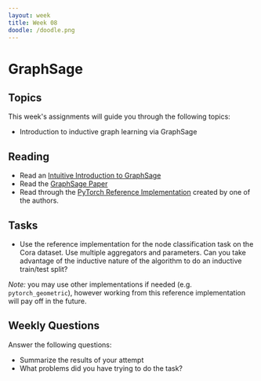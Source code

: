 ```yaml
---
layout: week
title: Week 08
doodle: /doodle.png
---
```


# GraphSage

## Topics

This week's assignments will guide you through the following topics:
* Introduction to inductive graph learning via GraphSage

## Reading

* Read an [Intuitive Introduction to
  GraphSage](https://towardsdatascience.com/an-intuitive-explanation-of-graphsage-6df9437ee64f)
* Read the [GraphSage Paper](https://arxiv.org/abs/1706.02216)
* Read through the [PyTorch Reference
  Implementation](https://github.com/williamleif/graphsage-simple)
  created by one of the authors.

## Tasks

* Use the reference implementation for the node classification task on
  the Cora dataset. Use multiple aggregators and parameters. Can you
  take advantage of the inductive nature of the algorithm to do an
  inductive train/test split?

*Note:* you may use other implementations if needed
(e.g. `pytorch_geometric`), however working from this reference
implementation will pay off in the future.

## Weekly Questions

Answer the following questions:
* Summarize the results of your attempt
* What problems did you have trying to do the task?
